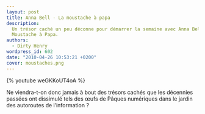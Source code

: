 ```yaml
---
layout: post
title: Anna Bell - La moustache à papa
description:
  Un trésor caché un peu déconne pour démarrer la semaine avec Anna Bell et La
  Moustache à Papa.
authors:
  - Dirty Henry
wordpress_id: 602
date: "2010-04-26 10:53:21 +0200"
cover: moustaches.png
---
```


{% youtube weGKKoUT4oA %}

Ne viendra-t-on donc jamais à bout des trésors cachés que les décennies passées
ont dissimulé tels des œufs de Pâques numériques dans le jardin des autoroutes
de l’information ?
